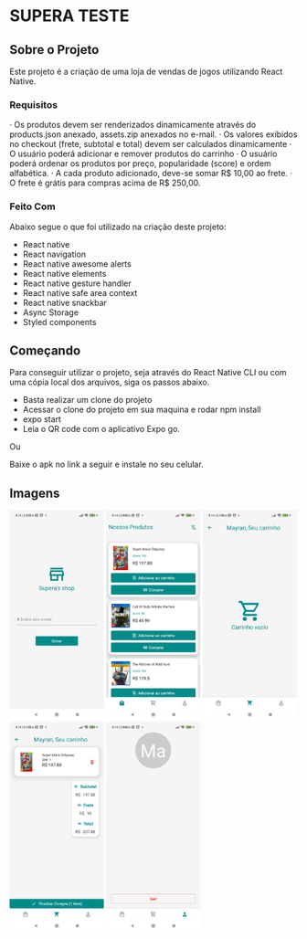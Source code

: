# SUPERA TESTE

<!-- ABOUT THE PROJECT -->

## Sobre o Projeto

Este projeto é a criação de uma loja de vendas de jogos utilizando React Native.

### Requisitos

·  Os produtos devem ser renderizados dinamicamente através do products.json anexado, assets.zip anexados no e-mail.
·  Os valores exibidos no checkout (frete, subtotal e total) devem ser calculados dinamicamente
·  O usuário poderá adicionar e remover produtos do carrinho
·  O usuário poderá ordenar os produtos por preço, popularidade (score) e ordem alfabética.
·  A cada produto adicionado, deve-se somar R$ 10,00 ao frete.
·  O frete é grátis para compras acima de R$ 250,00.

### Feito Com

Abaixo segue o que foi utilizado na criação deste projeto:

- React native
- React navigation
- React native awesome alerts
- React native elements
- React native gesture handler
- React native safe area context
- React native snackbar
- Async Storage
- Styled components

## Começando

Para conseguir utilizar o projeto, seja através do React Native CLI ou com uma cópia local dos arquivos, siga os passos abaixo.
- Basta realizar um clone do projeto
- Acessar o clone do projeto em sua maquina e rodar npm install
- expo start
- Leia o QR code com o aplicativo Expo go.

Ou

Baixe o apk no link a seguir e instale no seu celular.

## Imagens
<div>
<img src="./src/assets/screenshots/login.jpg" width="165" >
<img src="./src/assets/screenshots/loja.jpg" width="165" >
<img src="./src/assets/screenshots/carrinho.jpg" width="165" >
<img src="./src/assets/screenshots/carrinho2.jpg" width="165" >
<img src="./src/assets/screenshots/config.jpg" width="165" >
</div>
